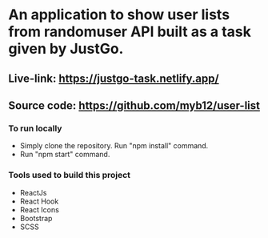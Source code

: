 # An application to show user lists from randomuser API built as a task given by JustGo.

## Live-link: https://justgo-task.netlify.app/
## Source code: https://github.com/myb12/user-list

### To run locally
* Simply clone the repository. Run "npm install" command.
* Run "npm start" command.

### Tools used to build this project
* ReactJs
* React Hook
* React Icons
* Bootstrap
* SCSS